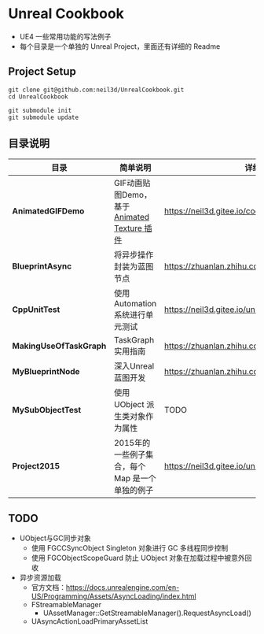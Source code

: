 # Unreal Cookbook

- UE4 一些常用功能的写法例子
- 每个目录是一个单独的 Unreal Project，里面还有详细的 Readme

## Project Setup

``` shell
git clone git@github.com:neil3d/UnrealCookbook.git
cd UnrealCookbook

git submodule init
git submodule update
```

## 目录说明

| 目录 | 简单说明 | 详细文档 |
|-|-|-|
|   **AnimatedGIFDemo** |   GIF动画贴图Demo，基于 [Animated Texture 插件](https://github.com/neil3d/UnrealAnimatedTexturePlugin)    |   https://neil3d.gitee.io/coding/anim-texture.html  |
|   **BlueprintAsync** |   将异步操作封装为蓝图节点    |   https://zhuanlan.zhihu.com/p/107021667  |
|   **CppUnitTest** |   使用Automation系统进行单元测试    |   https://neil3d.gitee.io/unreal/ue4_cpp_unit_test.html  |
|   **MakingUseOfTaskGraph** | TaskGraph实用指南 |  https://zhuanlan.zhihu.com/ue4-modern-cpp  |
|   **MyBlueprintNode** |   深入Unreal蓝图开发  |   https://zhuanlan.zhihu.com/blueprints-in-depth  |
|   **MySubObjectTest** |   使用 UObject 派生类对象作为属性 | TODO  |
|   **Project2015** |   2015年的一些例子集合，每个 Map 是一个单独的例子 |   https://neil3d.gitee.io/unreal/ue-cookbook.html |

## TODO

- UObject与GC同步对象
    * 使用 FGCCSyncObject Singleton 对象进行 GC 多线程同步控制
    * 使用 FGCObjectScopeGuard 防止 UObject 对象在加载过程中被意外回收
- 异步资源加载
    - 官方文档：https://docs.unrealengine.com/en-US/Programming/Assets/AsyncLoading/index.html
    - FStreamableManager
        * UAssetManager::GetStreamableManager().RequestAsyncLoad()
    - UAsyncActionLoadPrimaryAssetList
